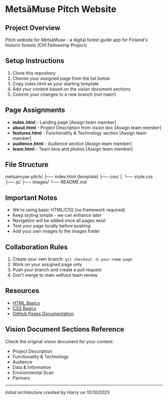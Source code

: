 # MetsäMuse Pitch Website

## Project Overview
Pitch website for MetsäMuse - a digital forest guide app for Finland's historic forests (CHI Fellowship Project)

## Setup Instructions
1. Clone this repository
2. Choose your assigned page from the list below
3. Copy index.html as your starting template
4. Add your content based on the vision document sections
5. Commit your changes to a new branch (not main!)

## Page Assignments
- **index.html** - Landing page [Assign team member]
- **about.html** - Project Description from vision doc [Assign team member]
- **features.html** - Functionality & Technology section [Assign team member]  
- **audience.html** - Audience section [Assign team member]
- **team.html** - Team bios and photos [Assign team member]

## File Structure
metsamuse-pitch/
├── index.html (template)
├── css/
│   └── style.css
├── js/
├── images/
└── README.md

## Important Notes
- We're using basic HTML/CSS (no framework required)
- Keep styling simple - we can enhance later
- Navigation will be added once all pages exist
- Test your page locally before pushing
- Add your own images to the images folder

## Collaboration Rules
1. Create your own branch: `git checkout -b your-name-page`
2. Work on your assigned page only
3. Push your branch and create a pull request
4. Don't merge to main without team review

## Resources
- [HTML Basics](https://developer.mozilla.org/en-US/docs/Learn/HTML)
- [CSS Basics](https://developer.mozilla.org/en-US/docs/Learn/CSS)
- [GitHub Pages Documentation](https://pages.github.com/)

## Vision Document Sections Reference
Check the original vision document for your content:
- Project Description
- Functionality & Technology  
- Audience
- Data & Information
- Environmental Scan
- Partners

---
*Initial architecture created by Harry on 10/10/2025*
